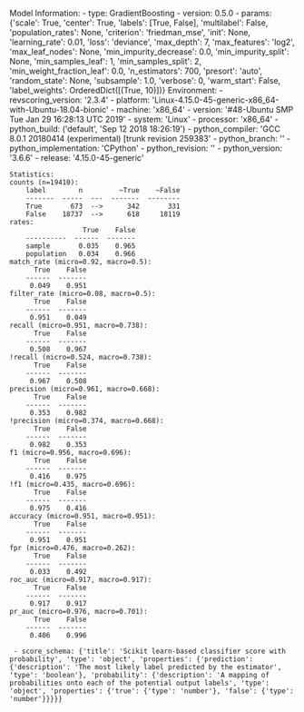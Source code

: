 Model Information:
	 - type: GradientBoosting
	 - version: 0.5.0
	 - params: {'scale': True, 'center': True, 'labels': [True, False], 'multilabel': False, 'population_rates': None, 'criterion': 'friedman_mse', 'init': None, 'learning_rate': 0.01, 'loss': 'deviance', 'max_depth': 7, 'max_features': 'log2', 'max_leaf_nodes': None, 'min_impurity_decrease': 0.0, 'min_impurity_split': None, 'min_samples_leaf': 1, 'min_samples_split': 2, 'min_weight_fraction_leaf': 0.0, 'n_estimators': 700, 'presort': 'auto', 'random_state': None, 'subsample': 1.0, 'verbose': 0, 'warm_start': False, 'label_weights': OrderedDict([(True, 10)])}
	Environment:
	 - revscoring_version: '2.3.4'
	 - platform: 'Linux-4.15.0-45-generic-x86_64-with-Ubuntu-18.04-bionic'
	 - machine: 'x86_64'
	 - version: '#48-Ubuntu SMP Tue Jan 29 16:28:13 UTC 2019'
	 - system: 'Linux'
	 - processor: 'x86_64'
	 - python_build: ('default', 'Sep 12 2018 18:26:19')
	 - python_compiler: 'GCC 8.0.1 20180414 (experimental) [trunk revision 259383'
	 - python_branch: ''
	 - python_implementation: 'CPython'
	 - python_revision: ''
	 - python_version: '3.6.6'
	 - release: '4.15.0-45-generic'
	
	Statistics:
	counts (n=19410):
		label        n         ~True    ~False
		-------  -----  ---  -------  --------
		True       673  -->      342       331
		False    18737  -->      618     18119
	rates:
		              True    False
		----------  ------  -------
		sample       0.035    0.965
		population   0.034    0.966
	match_rate (micro=0.92, macro=0.5):
		  True    False
		------  -------
		 0.049    0.951
	filter_rate (micro=0.08, macro=0.5):
		  True    False
		------  -------
		 0.951    0.049
	recall (micro=0.951, macro=0.738):
		  True    False
		------  -------
		 0.508    0.967
	!recall (micro=0.524, macro=0.738):
		  True    False
		------  -------
		 0.967    0.508
	precision (micro=0.961, macro=0.668):
		  True    False
		------  -------
		 0.353    0.982
	!precision (micro=0.374, macro=0.668):
		  True    False
		------  -------
		 0.982    0.353
	f1 (micro=0.956, macro=0.696):
		  True    False
		------  -------
		 0.416    0.975
	!f1 (micro=0.435, macro=0.696):
		  True    False
		------  -------
		 0.975    0.416
	accuracy (micro=0.951, macro=0.951):
		  True    False
		------  -------
		 0.951    0.951
	fpr (micro=0.476, macro=0.262):
		  True    False
		------  -------
		 0.033    0.492
	roc_auc (micro=0.917, macro=0.917):
		  True    False
		------  -------
		 0.917    0.917
	pr_auc (micro=0.976, macro=0.701):
		  True    False
		------  -------
		 0.406    0.996
	
	 - score_schema: {'title': 'Scikit learn-based classifier score with probability', 'type': 'object', 'properties': {'prediction': {'description': 'The most likely label predicted by the estimator', 'type': 'boolean'}, 'probability': {'description': 'A mapping of probabilities onto each of the potential output labels', 'type': 'object', 'properties': {'true': {'type': 'number'}, 'false': {'type': 'number'}}}}}


